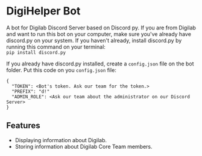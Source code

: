 # DigiHelper Bot
A bot for Digilab Discord Server based on Discord py. If you are from Digilab and want to run this bot on your computer, make sure you've already have discord.py on your system.
If you haven't already, install discord.py by running this command on your terminal:<br>`pip install discord.py`

If you already have discord.py installed, create a `config.json` file on the bot folder. Put this code on you `config.json` file:
```
{
  "TOKEN": <Bot's token. Ask our team for the token.>
  "PREFIX": "d!"
  "ADMIN_ROLE": <Ask our team about the administrator on our Discord Server>
}
```

## Features
- Displaying information about Digilab.
- Storing information about Digilab Core Team members. 

